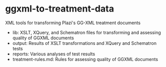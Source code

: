 # ggxml-to-treatment-data
XML tools for transforming Plazi's GG-XML treatment documents

- lib: XSLT, XQuery, and Schematron files for transforming and assessing quality of GGXML documents
- output: Results of XSLT transformations and XQuery and Schematron tests
- reports: Various analyses of test results
- treatment-rules.md: Rules for assessing quality of GGXML documents
